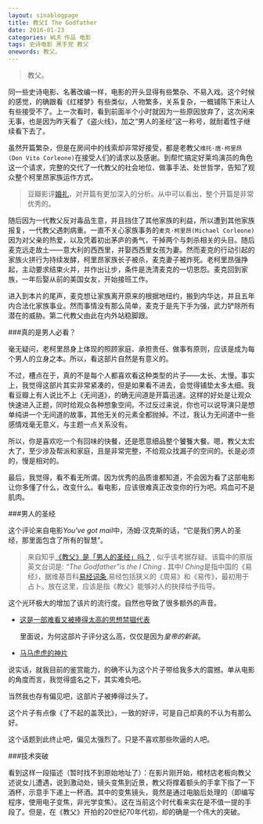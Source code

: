 ```yaml
---
layout: sinablogpage
title: 教父I The Godfather
date: 2016-01-23
categories: WLR 作品 电影
tags: 史诗电影 黑手党 教父
onewords: 教父。
---
```

> 教父。


同一些史诗电影、名著改编一样，电影的开头显得有些繁杂、不易入戏。这个时候的感觉，的确跟看《红楼梦》有些类似，人物繁多，关系复杂，一概铺陈下来让人有些接受不了。上一次看时，看到前面半个小时就因为一些原因放弃了，这次闲来无事，也是因为昨天看了《盗火线》，加之“男人的圣经”这一称号，就耐着性子继续看下去了。

虽然开篇繁杂，但是在房间中的线索却非常好接受，都是老教父`维托·唐·柯里昂(Don Vito Corleone)`在接受人们的请求以及感谢。到帮忙搞定好莱坞演员的角色这一个请求，完整的交代了一代教父的社会地位、做事手法、处世哲学，告知了观众整个柯里昂家族运作方式。

> 豆瓣影评[婚礼](http://movie.douban.com/review/1166542/)，对开篇有更加深入的分析。从中可以看出，整个开篇是非常优秀的。

随后因为一代教父反对毒品生意，并且挡住了其他家族的利益，所以遭到其他家族报复，一代教父遇刺病重。一直不关心家族事务的`麦克·柯里昂(Michael Corleone)`因为对父亲的热爱，以及凭着初出茅庐的勇气，干掉两个与刺杀相关的头目。随后麦克远走故土——意大利的西西里，并娶西西里女孩为妻。然而麦克的行动引起的家族火拼行为持续发酵，柯里昂家族长子被杀，麦克妻子被炸死。老柯里昂强挣起，主动要求结束火并，并作出让步，条件是洗清麦克的一切恩怨。麦克回到家族，一年后娶从前的美国女友，开始接班工作。

进入到本片的尾声，麦克想让家族离开原来的根据地纽约，搬到内华达，并且五年内合法化家族事业。然而事情没有那么简单，麦克于是先下手为强，武力铲除所有潜在的威胁。第二代教父由此在内外站稳脚跟。

###真的是男人必看？

毫无疑问，老柯里昂身上体现的照顾家庭、承担责任、做事有原则，应该是成为每个男人的立身之本。所以，看这部片自然是有意义的。

不过，槽点在于，真的不是每个人都喜欢看这种类型的片子——太长、太慢。事实上，我觉得这部片其实非常紧凑的，但是如果看不进去，会觉得铺垫太多太细。我看豆瓣上有人说比不上《无间道》，的确无间道是开篇迅速。这样的好处是让观众快速进入正题，同时给观众各种想象空间。不过反过来说，你也可以说导演只是想单纯讲一个无间道的故事，其他无关的元素全都抛掉。不过，我认为无间道中一些感情戏毫无意义，与主题一点关系没有。

所以，你是喜欢吃一个有回味的快餐，还是愿意细品整个饕餮大餐。嗯，教父太宏大了，至少涉及帮派和家庭，且是非常完整，不给观众找漏子的空间的。长是必须的，慢是相对的。

最后，我觉得，看不看无所谓。因为优秀的品质谁都知道，不会因为看了这部电影让你多懂了什么，改变什么。看电影，应该很难真正改变你的行为吧。鸡血可不是肌肉。

###男人的圣经

这个评论来自电影*You've got mail*中，汤姆·汉克斯的话，“它是我们男人的圣经，那里面包含了所有的智慧”。

> 来自知乎[《教父》是「男人的圣经」吗？](https://www.zhihu.com/question/23201414) , 似乎该考据存疑。该篇中的原版英文台词是: *“The Godfather”is the I Ching .* 其中*I Ching*是指中国的《易经》，据维基百科[易经词条](https://zh.wikipedia.org/wiki/%E6%98%93%E7%BB%8F),易经包括狭义的《周易》和《易传》，最初用于占卜。放在这里，应该是指《教父》能够对人的抉择给予指导。

这个光环极大的增加了该片的流行度。自然也导致了很多额外的声音。

- [这是一部难看又被捧得太高的思想禁锢代表](https://movie.douban.com/review/6853979/)
    
    里面说，为何这部片子评分这么高，仅仅是因为*皇帝的新装*。

- [马马虎虎的神片](https://movie.douban.com/review/5858125/)

说实话，就我目前的鉴赏能力，的确不认为这个片子带给我多大的震撼。单从电影的角度而言，我觉得盛名之下，其实难负吧。

当然我也存有偏见吧，这部片子被捧得过头了。

这个片子有点像《了不起的盖茨比》，一致的好评，可是自己却真的不认为有那么好。

这个话题到此终止吧，偏见太强烈了。只是不喜欢那些吹逼的人吧。


###技术突破

看到这样一段描述（暂时找不到原始地址了）：在影片刚开始，棺材店老板向教父述说女儿遭遇，说到激动处，镜头变焦到近景，教父将撑着额头的手拿下指了一下酒杯，示意手下递上一杯酒。其中的变焦镜头，竟然是通过电脑后处理的（即编写程序，使用电子变焦，非光学变焦）。这在当前这个时代看来实在是不值一提的手段了。但是，在《教父》开拍的20世纪70年代初，却的确是一个伟大的突破。